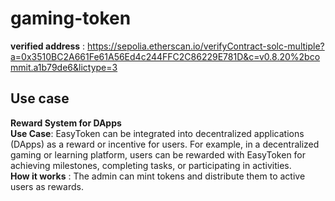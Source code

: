 # gaming-token

**verified address**  :  https://sepolia.etherscan.io/verifyContract-solc-multiple?a=0x3510BC2A661Fe61A56Ed4c244FFC2C86229E781D&c=v0.8.20%2bcommit.a1b79de6&lictype=3

## Use case


**Reward System for DApps**  
**Use Case**: EasyToken can be integrated into decentralized applications (DApps) as a reward or incentive for users. For example, in a decentralized gaming or learning platform, users can be rewarded with EasyToken for achieving milestones, completing tasks, or participating in activities.  
**How it works** : The admin can mint tokens and distribute them to active users as rewards.
